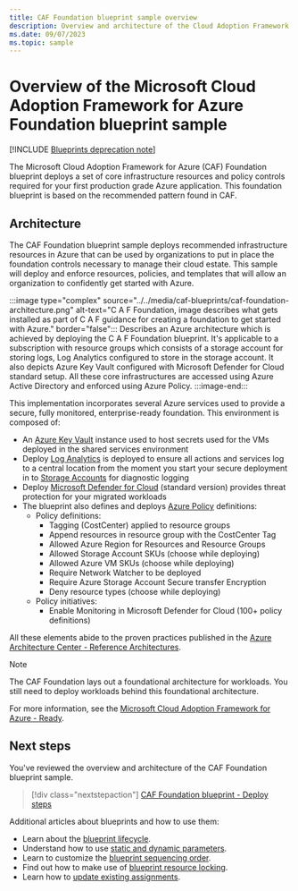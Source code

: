 ```yaml
---
title: CAF Foundation blueprint sample overview
description: Overview and architecture of the Cloud Adoption Framework (CAF) for Azure Foundation blueprint sample.
ms.date: 09/07/2023
ms.topic: sample
---
```

# Overview of the Microsoft Cloud Adoption Framework for Azure Foundation blueprint sample

[!INCLUDE [Blueprints deprecation note](../../../../../includes/blueprints-deprecation-note.md)]

The Microsoft Cloud Adoption Framework for Azure (CAF) Foundation blueprint deploys a set of core
infrastructure resources and policy controls required for your first production grade Azure
application. This foundation blueprint is based on the recommended pattern found in CAF.

## Architecture

The CAF Foundation blueprint sample deploys recommended infrastructure resources in Azure that can
be used by organizations to put in place the foundation controls necessary to manage their cloud
estate. This sample will deploy and enforce resources, policies, and templates that will allow an
organization to confidently get started with Azure.

:::image type="complex" source="../../media/caf-blueprints/caf-foundation-architecture.png" alt-text="C A F Foundation, image describes what gets installed as part of C A F guidance for creating a foundation to get started with Azure." border="false":::
   Describes an Azure architecture which is achieved by deploying the C A F Foundation blueprint. It's applicable to a subscription with resource groups which consists of a storage account for storing logs, Log Analytics configured to store in the storage account. It also depicts Azure Key Vault configured with Microsoft Defender for Cloud standard setup. All these core infrastructures are accessed using Azure Active Directory and enforced using Azure Policy.
:::image-end:::

This implementation incorporates several Azure services used to provide a secure, fully monitored,
enterprise-ready foundation. This environment is composed of:

- An [Azure Key Vault](../../../../key-vault/general/overview.md) instance used to host secrets
  used for the VMs deployed in the shared services environment
- Deploy [Log Analytics](../../../../azure-monitor/overview.md) is deployed to ensure all actions
  and services log to a central location from the moment you start your secure deployment in to
  [Storage Accounts](../../../../storage/common/storage-introduction.md) for diagnostic logging
- Deploy [Microsoft Defender for Cloud](../../../../security-center/security-center-introduction.md) (standard
  version) provides threat protection for your migrated workloads
- The blueprint also defines and deploys [Azure Policy](../../../policy/overview.md) definitions:
  - Policy definitions:
    - Tagging (CostCenter) applied to resource groups
    - Append resources in resource group with the CostCenter Tag
    - Allowed Azure Region for Resources and Resource Groups
    - Allowed Storage Account SKUs (choose while deploying)
    - Allowed Azure VM SKUs (choose while deploying)
    - Require Network Watcher to be deployed
    - Require Azure Storage Account Secure transfer Encryption
    - Deny resource types (choose while deploying)
  - Policy initiatives:
    - Enable Monitoring in Microsoft Defender for Cloud (100+ policy definitions)

All these elements abide to the proven practices published in the
[Azure Architecture Center - Reference Architectures](/azure/architecture/reference-architectures/).

> [!NOTE]
> The CAF Foundation lays out a foundational architecture for workloads.
> You still need to deploy workloads behind this foundational architecture.

For more information, see the
[Microsoft Cloud Adoption Framework for Azure - Ready](/azure/cloud-adoption-framework/ready/).

## Next steps

You've reviewed the overview and architecture of the CAF Foundation blueprint sample.

> [!div class="nextstepaction"]
> [CAF Foundation blueprint - Deploy steps](./deploy.md)

Additional articles about blueprints and how to use them:

- Learn about the [blueprint lifecycle](../../concepts/lifecycle.md).
- Understand how to use [static and dynamic parameters](../../concepts/parameters.md).
- Learn to customize the [blueprint sequencing order](../../concepts/sequencing-order.md).
- Find out how to make use of [blueprint resource locking](../../concepts/resource-locking.md).
- Learn how to [update existing assignments](../../how-to/update-existing-assignments.md).

